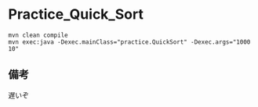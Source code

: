 # Practice_Quick_Sort

```
mvn clean compile
mvn exec:java -Dexec.mainClass="practice.QuickSort" -Dexec.args="1000 10"
```

## 備考

遅いぞ